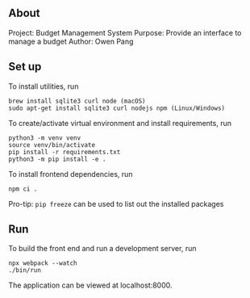 ## About

Project: Budget Management System
Purpose: Provide an interface to manage a budget
Author: Owen Pang

## Set up

To install utilities, run

```
brew install sqlite3 curl node (macOS)
sudo apt-get install sqlite3 curl nodejs npm (Linux/Windows)
```

To create/activate virtual environment and install requirements, run

```
python3 -m venv venv
source venv/bin/activate
pip install -r requirements.txt
python3 -m pip install -e .
```

To install frontend dependencies, run
```
npm ci .
```

Pro-tip: `pip freeze` can be used to list out the installed packages

## Run
To build the front end and run a development server, run
```
npx webpack --watch
./bin/run
```
The application can be viewed at localhost:8000.